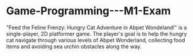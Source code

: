 # Game-Programming---M1-Exam
"Feed the Feline Frenzy: Hungry Cat Adventure in Abpet Wondeland!" is a single-player, 2D platformer game. The player's goal is to help the hungry cat navigate through various levels of Abpet Wonderland, collecting food items and avoiding sea urchin obstacles along the way. 
